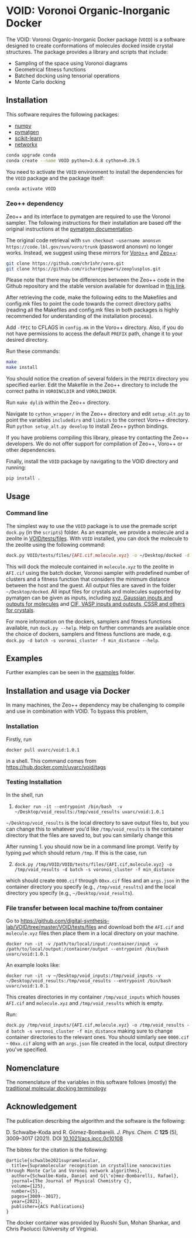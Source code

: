 # VOID: Voronoi Organic-Inorganic Docker

The VOID: Voronoi Organic-Inorganic Docker package (`VOID`) is a software designed to create conformations of molecules docked inside crystal structures. The package provides a library and scripts that include:
 - Sampling of the space using Voronoi diagrams
 - Geometrical fitness functions
 - Batched docking using tensorial operations
 - Monte Carlo docking

## Installation

This software requires the following packages:
- [numpy](https://numpy.org/)
- [pymatgen](https://pymatgen.org)
- [scikit-learn](https://scikit-learn.org/stable/)
- [networkx](https://networkx.github.io/)

```bash
conda upgrade conda
conda create --name VOID python=3.6.8 cython=0.29.5
```

You need to activate the `VOID` environment to install the dependencies for the `VOID` package and the package itself:

```bash
conda activate VOID
```

### Zeo++ dependency

Zeo++ and its interface to pymatgen are required to use the Voronoi sampler. The following instructions for their installation are based off the original instructions at the [pymatgen documentation](https://pymatgen.org/pymatgen.io.zeopp.html#zeo-installation-steps).

The original code retrieval with  `svn checkout –username anonsvn https://code.lbl.gov/svn/voro/trunk` (password anonsvn) no longer works. Instead, we suggest using these mirrors for [Voro++](https://github.com/chr1shr/voro) and [Zeo++](https://github.com/richardjgowers/zeoplusplus):

```bash
git clone https://github.com/chr1shr/voro.git
git clone https://github.com/richardjgowers/zeoplusplus.git
```

Please note that there may be differences between the Zeo++ code in the Github repository and the stable version available for download in [this link](http://www.maciejharanczyk.info/Zeopp/).

After retrieving the code, make the following edits to the Makefiles and config.mk files to point the code towards the correct directory paths (reading all the Makefiles and config.mk files in both packages is highly recommended for understanding of the installation process).

Add `-fPIC` to CFLAGS in `config.mk` in the Voro++ directory. Also, if you do not have permissions to access the default `PREFIX` path, change it to your desired directory.

Run these commands:

```bash
make
make install
```

You should notice the creation of several folders in the `PREFIX` directory you specified earlier. Edit the Makefile in the Zeo++ directory to include the correct paths in `VOROINCLDIR` and `VOROLINKDIR`.

Run `make dylib` within the Zeo++ directory.

Navigate to `cython_wrapper/` in the Zeo++ directory and edit `setup_alt.py` to point the variables `includedirs` and `libdirs` to the correct Voro++ directory. Run `python setup_alt.py develop` to install Zeo++ python bindings.

If you have problems compiling this library, please try contacting the Zeo++ developers. We do not offer support for compilation of Zeo++, Voro++ or other dependencies.

Finally, install the `VOID` package by navigating to the VOID directory and running:

```bash
pip install .
```

## Usage

### Command line
The simplest way to use the `VOID` package is to use the premade script `dock.py` (in the `scripts`) folder. As an example, we provide a molecule and a zeolite in [VOID/tests/files](VOID/tests/files). With `VOID` installed, you can dock the molecule to the zeolite using the following command:

```bash
dock.py VOID/tests/files/{AFI.cif,molecule.xyz} -o ~/Desktop/docked -d batch -s voronoi_cluster -f min_distance
```

This will dock the molecule contained in `molecule.xyz` to the zeolite in `AFI.cif` using the batch docker, Voronoi sampler with predefined number of clusters and a fitness function that considers the minimum distance between the host and the guest. All output files are saved in the folder `~/Desktop/docked`. All input files for crystals and molecules supported by pymatgen can be given as inputs, including [xyz, Gaussian inputs and outputs for molecules](https://pymatgen.org/pymatgen.core.structure.html#pymatgen.core.structure.IMolecule.from_file) and [CIF, VASP inputs and outputs, CSSR and others for crystals](https://pymatgen.org/pymatgen.core.structure.html#pymatgen.core.structure.IStructure.from_file).

For more information on the dockers, samplers and fitness functions available, run `dock.py --help`. Help on further commands are available once the choice of dockers, samplers and fitness functions are made, e.g. `dock.py -d batch -s voronoi_cluster -f min_distance --help`.

## Examples

Further examples can be seen in the [examples](examples/README.md) folder.

## Installation and usage via Docker

In many machines, the Zeo++ dependency may be challenging to compile and use in combination with VOID.
To bypass this problem,


### Installation

Firstly, run

`docker pull uvarc/void:1.0.1`

in a shell. This command comes from https://hub.docker.com/r/uvarc/void/tags

### Testing Installation

In the shell, run

1. `docker run -it --entrypoint /bin/bash  -v ~/Desktop/void_results:/tmp/void_results uvarc/void:1.0.1`

`~/Desktop/void_results` is the local directory to save output files to, but you can change this to whatever you'd like
`/tmp/void_results` is the container directory that the files are saved to, but you can similarly change this

After running 1. you should now be in a command line prompt. Verify by typing `pwd` which should return `/tmp`. If this is the case, run

2. `dock.py /tmp/VOID/VOID/tests/files/{AFI.cif,molecule.xyz} -o /tmp/void_results -d batch -s voronoi_cluster -f min_distance`

which should create `0000.cif` through `00xx.cif` files and an `args.json` in the container directory you specify (e.g., `/tmp/void_results`) and the local directory you specify (e.g., `~/Desktop/void_results`).

### File transfer between local machine to/from container

Go to <https://github.com/digital-synthesis-lab/VOID/tree/master/VOID/tests/files> and download both the `AFI.cif` and `molecule.xyz` files then place them in a local directory on your machine.

` docker run -it -v /path/to/local/input:/container/input -v /path/to/local/output:/container/output --entrypoint /bin/bash uvarc/void:1.0.1 `

An example looks like:

`docker run -it -v ~/Desktop/void_inputs:/tmp/void_inputs -v ~/Desktop/void_results:/tmp/void_results --entrypoint /bin/bash uvarc/void:1.0.1`

This creates directories in my container `/tmp/void_inputs` which houses `AFI.cif` and `molecule.xyz` and `/tmp/void_results` which is empty.

Run:

`dock.py /tmp/void_inputs/{AFI.cif,molecule.xyz} -o /tmp/void_results -d batch -s voronoi_cluster -f min_distance` making sure to change container directories to the relevant ones. You should similarly see `0000.cif` - `00xx.cif` along with an `args.json` file created in the local, output directory you've specified.

## Nomenclature

The nomenclature of the variables in this software follows (mostly) the [traditional molecular docking terminology](https://en.wikipedia.org/wiki/Docking_(molecular))

## Acknowledgement

The publication describing the algorithm and the software is the following:


D. Schwalbe-Koda and R. Gómez-Bombarelli. _J. Phys. Chem. C_ **125** (5), 3009–3017 (2021). DOI [10.1021/acs.jpcc.0c10108](https://doi.org/10.1021/acs.jpcc.0c10108)

The bibtex for the citation is the following:

```
@article{schwalbe2021supramolecular,
  title={Supramolecular recognition in crystalline nanocavities through Monte Carlo and Voronoi network algorithms},
  author={Schwalbe-Koda, Daniel and G{\'o}mez-Bombarelli, Rafael},
  journal={The Journal of Physical Chemistry C},
  volume={125},
  number={5},
  pages={3009--3017},
  year={2021},
  publisher={ACS Publications}
}
```

The docker container was provided by Ruoshi Sun, Mohan Shankar, and Chris Paolucci (University of Virginia).
